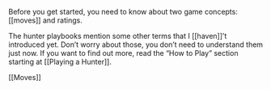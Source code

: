 
Before you get started, you need to know about two game concepts: [[moves]] and ratings.

The hunter playbooks mention some other terms that I [[haven]]’t introduced yet. Don’t worry about those, you don’t need to understand them just now. If you want to find out more, read the “How to Play” section starting at [[Playing a Hunter]].

[[Moves]]
